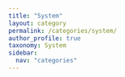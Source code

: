 ```yaml
---
title: "System"
layout: category
permalink: /categories/system/
author_profile: true
taxonomy: System
sidebar:
  nav: "categories"
---
```

